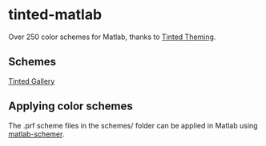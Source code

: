 # tinted-matlab

Over 250 color schemes for Matlab, thanks to [Tinted
Theming](https://github.com/tinted-theming/home.git).

## Schemes

[Tinted Gallery](https://tinted-theming.github.io/tinted-gallery/)

## Applying color schemes

The .prf scheme files in the schemes/ folder can be applied in Matlab using
[matlab-schemer](https://github.com/scottclowe/matlab-schemer).